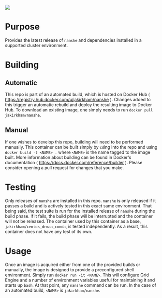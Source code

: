[![](https://badge.imagelayers.io/jakirkham/nanshe:latest.svg)](https://imagelayers.io/?images=jakirkham/nanshe:latest 'Get your own badge on imagelayers.io')

# Purpose

Provides the latest release of `nanshe` and dependencies installed in a supported cluster environment.

# Building

## Automatic

This repo is part of an automated build, which is hosted on Docker Hub ( <https://registry.hub.docker.com/u/jakirkham/nanshe> ). Changes added to this trigger an automatic rebuild and deploy the resulting image to Docker Hub. To download an existing image, one simply needs to run `docker pull jakirkham/nanshe`.

## Manual

If one wishes to develop this repo, building will need to be performed manually. This container can be built simply by `cd`ing into the repo and using `docker build -t <NAME> .` where `<NAME>` is the name tagged to the image built. More information about building can be found in Docker's documentation ( <https://docs.docker.com/reference/builder> ). Please consider opening a pull request for changes that you make.

# Testing

Only releases of `nanshe` are installed in this repo. `nanshe` is only released if it passes a build and is actively tested in this exact same environment. That being said, the test suite is run for the installed release of `nanshe` during the build phase. If it fails, the build phase will be interrupted and the container will not be released. The container used by this container as a base, `jakirkham/centos_drmaa_conda`, is tested independently. As a result, this container does not have any test of its own.

# Usage

Once an image is acquired either from one of the provided builds or manually, the image is designed to provide a preconfigured shell environment. Simply run `docker run -it <NAME>`. This will configure Grid Engine and a number of environment variables useful for maintaining it and starts up `bash`. At that point, any `nanshe` command can be run. In the case of an automated build, `<NAME>` is `jakirkham/nanshe`.
